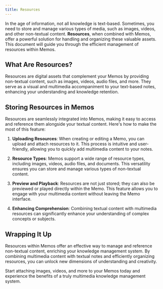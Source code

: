 ```yaml
---
title: Resources
---
```


In the age of information, not all knowledge is text-based. Sometimes, you need to store and manage various types of media, such as images, videos, and other non-textual content. **Resources**, when combined with Memos, offer a powerful solution for handling and organizing these valuable assets. This document will guide you through the efficient management of resources within Memos.

## What Are Resources?

Resources are digital assets that complement your Memos by providing non-textual content, such as images, videos, audio files, and more. They serve as a visual and multimedia accompaniment to your text-based notes, enhancing your understanding and knowledge retention.

## Storing Resources in Memos

Resources are seamlessly integrated into Memos, making it easy to access and reference them alongside your textual content. Here's how to make the most of this feature:

1. **Uploading Resources**: When creating or editing a Memo, you can upload and attach resources to it. This process is intuitive and user-friendly, allowing you to quickly add multimedia content to your notes.

2. **Resource Types**: Memos support a wide range of resource types, including images, videos, audio files, and documents. This versatility ensures you can store and manage various types of non-textual content.

3. **Preview and Playback**: Resources are not just stored; they can also be previewed or played directly within the Memo. This feature allows you to engage with your multimedia content without leaving the Memo interface.

4. **Enhancing Comprehension**: Combining textual content with multimedia resources can significantly enhance your understanding of complex concepts or subjects.

## Wrapping It Up

Resources within Memos offer an effective way to manage and reference non-textual content, enriching your knowledge management system. By combining multimedia content with textual notes and efficiently organizing resources, you can unlock new dimensions of understanding and creativity.

Start attaching images, videos, and more to your Memos today and experience the benefits of a truly multimedia knowledge management system.
